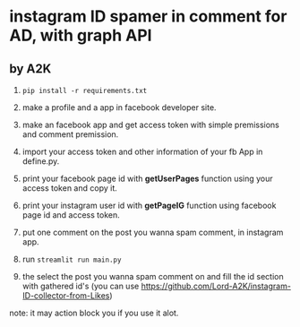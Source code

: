 # instagram	ID spamer in comment for AD, with graph API
## by A2K

1. ```pip install -r requirements.txt```

2. make a profile and a app in facebook developer site.
3. make an facebook app and get access token with simple premissions and comment premission.
4. import your access token and other information of your fb App in define.py.
5. print your facebook page id with **getUserPages** function using your access token and copy it.
6. print your instagram user id with **getPageIG** function using facebook page id and access token.
7. put one comment on the post you wanna spam comment, in instagram app.
8. run ```streamlit run main.py```

9. the select the post you wanna spam comment on and fill the id section with gathered id's (you can use https://github.com/Lord-A2K/instagram-ID-collector-from-Likes)

note: it may action block you if you use it alot.
